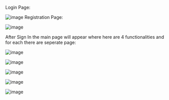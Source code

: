 Login Page:

![image](https://github.com/Sofia-Aamir/Library-Management-System-in-JAVA-GUI/assets/129897330/e601e9e0-2f2d-4167-ae3f-02701427b046)
Registration Page:

![image](https://github.com/Sofia-Aamir/Library-Management-System-in-JAVA-GUI/assets/129897330/5c788ea5-f360-4e04-b434-7dfcd694c8ee)

After Sign In the main page will appear where here are 4 functionalities and for each there are seperate page:

![image](https://github.com/Sofia-Aamir/Library-Management-System-in-JAVA-GUI/assets/129897330/a1dd2c5f-5b66-4f99-8468-7346a6cd3eef)

![image](https://github.com/Sofia-Aamir/Library-Management-System-in-JAVA-GUI/assets/129897330/878c5f77-7ccd-4e80-979c-bc9520a552a1)

![image](https://github.com/Sofia-Aamir/Library-Management-System-in-JAVA-GUI/assets/129897330/600cbdd8-7c32-4b35-9402-51f10879b5cd)

![image](https://github.com/Sofia-Aamir/Library-Management-System-in-JAVA-GUI/assets/129897330/97f32a32-b146-4d51-9a85-ef6a04f428d0)

![image](https://github.com/Sofia-Aamir/Library-Management-System-in-JAVA-GUI/assets/129897330/5d9b2e3d-8cc4-4878-8903-2e975722a502)
